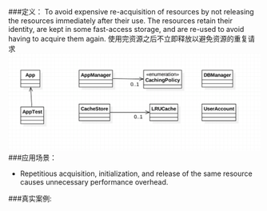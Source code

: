 ###定义：
To avoid expensive re-acquisition of resources by not releasing the resources immediately after their use. 
The resources retain their identity, are kept in some fast-access storage, and are re-used to avoid having to acquire them again.
使用完资源之后不立即释放以避免资源的重复请求
![](./uml.png)
###应用场景：
* Repetitious acquisition, initialization, and release of the same resource causes unnecessary performance overhead.

###真实案例: